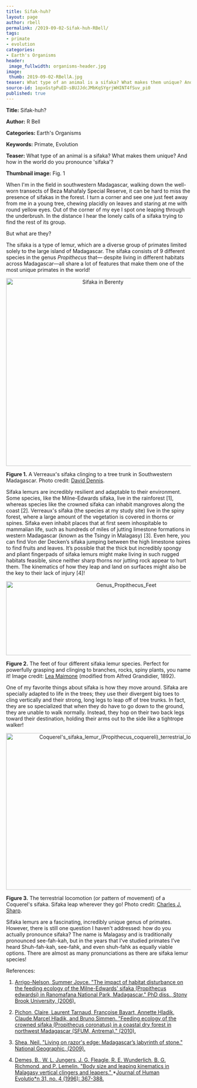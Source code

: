 ```yaml
---
title: Sifak-huh?
layout: page
author: rbell
permalink: /2019-09-02-Sifak-huh-RBell/
tags:
- primate
- evolution
categories:
- Earth's Organisms
header:
 image_fullwidth: organisms-header.jpg
image:
 thumb: 2019-09-02-RBellA.jpg
teaser: What type of an animal is a sifaka? What makes them unique? And how in the world do you pronounce ‘sifaka’?
source-id: 1opxGstpPuED-sBUJJdcJMbKqSYgrjWHINT4fSuv_pi0
published: true
---
```

**Title:** Sifak-huh?

**Author:** R Bell

**Categories:** Earth's Organisms

**Keywords:** Primate, Evolution

**Teaser:** What type of an animal is a sifaka? What makes them unique? And how in the world do you pronounce 'sifaka'?

**Thumbnail image:** Fig. 1

When I'm in the field in southwestern Madagascar, walking down the well-worn transects of Beza Mahafaly Special Reserve, it can be hard to miss the presence of sifakas in the forest. I turn a corner and see one just feet away from me in a young tree, chewing placidly on leaves and staring at me with round yellow eyes. Out of the corner of my eye I spot one leaping through the underbrush. In the distance I hear the lonely calls of a sifaka trying to find the rest of its group.

But what are they?

The sifaka is a type of lemur, which are a diverse group of primates limited solely to the large island of Madagascar. The sifaka consists of 9 different species in the genus *Propithecus* that— despite living in different habitats across Madagascar—all share a lot of features that make them one of the most unique primates in the world!

<center><a title="David Dennis [CC BY-SA 2.0 (https://creativecommons.org/licenses/by-sa/2.0)], via Wikimedia Commons" href="https://commons.wikimedia.org/wiki/File:Sifaka_in_Berenty.jpg"><img width="512" alt="Sifaka in Berenty" src="https://upload.wikimedia.org/wikipedia/commons/thumb/2/2b/Sifaka_in_Berenty.jpg/512px-Sifaka_in_Berenty.jpg"></a></center>

**Figure 1.** A Verreaux's sifaka clinging to a tree trunk in Southwestern Madagascar. Photo credit: [David Dennis](https://commons.wikimedia.org/wiki/File:Sifaka_in_Berenty.jpg).

Sifaka lemurs are incredibly resilient and adaptable to their environment. Some species, like the Milne-Edwards sifaka, live in the rainforest [1], whereas species like the crowned sifaka can inhabit mangroves along the coast [2]. Verreaux's sifaka (the species at my study site) live in the spiny forest, where a large amount of the vegetation is covered in thorns or spines. Sifaka even inhabit places that at first seem inhospitable to mammalian life, such as hundreds of miles of jutting limestone formations in western Madagascar (known as the Tsingy in Malagasy) [3]. Even here, you can find Von der Decken’s sifaka jumping between the high limestone spires to find fruits and leaves. It’s possible that the thick but incredibly spongy and pliant fingerpads of sifaka lemurs might make living in such rugged habitats feasible, since neither sharp thorns nor jutting rock appear to hurt them. The kinematics of how they leap and land on surfaces might also be the key to their lack of injury [4]!

<center><a data-flickr-embed="true"  href="https://www.flickr.com/photos/139839751@N06/48382485297/in/dateposted-friend/" title="Genus_Propithecus_Feet"><img src="https://live.staticflickr.com/65535/48382485297_b7a0ebe328_z.jpg" width="640" height="202" alt="Genus_Propithecus_Feet"></a><script async src="//embedr.flickr.com/assets/client-code.js" charset="utf-8"></script></center>

**Figure 2.** The feet of four different sifaka lemur species. Perfect for powerfully grasping and clinging to branches, rocks, spiny plants, you name it! Image credit: [Lea Maimone](https://commons.wikimedia.org/wiki/File:Genus_Propithecus_Feet.jpg) (modified from Alfred Grandidier, 1892).

One of my favorite things about sifaka is how they move around. Sifaka are specially adapted to life in the trees; they use their divergent big toes to cling vertically and their strong, long legs to leap off of tree trunks. In fact, they are so specialized that when they do have to go down to the ground, they are unable to walk normally. Instead, they hop on their two back legs toward their destination, holding their arms out to the side like a tightrope walker!

<center><a data-flickr-embed="true"  href="https://www.flickr.com/photos/139839751@N06/48382343366/in/dateposted-friend/" title="Coquerel&#x27;s_sifaka_lemur_(Propithecus_coquereli)_terrestrial_locomotion"><img src="https://live.staticflickr.com/65535/48382343366_17e22b9247_z.jpg" width="640" height="427" alt="Coquerel&#x27;s_sifaka_lemur_(Propithecus_coquereli)_terrestrial_locomotion"></a><script async src="//embedr.flickr.com/assets/client-code.js" charset="utf-8"></script></center>

**Figure 3.** The terrestrial locomotion (or pattern of movement) of a Coquerel's sifaka. Sifaka leap wherever they go! Photo credit: [Charles J. Sharp](https://commons.wikimedia.org/wiki/File:Coquerel%27s_sifaka_lemur_(Propithecus_coquereli)_terrestrial_locomotion.jpg).

Sifaka lemurs are a fascinating, incredibly unique genus of primates. However, there is still one question I haven't addressed: how do you actually pronounce sifaka? The name is Malagasy and is traditionally pronounced see-fah-kah, but in the years that I’ve studied primates I’ve heard Shuh-fah-kah, see-fahk, and even shuh-fahk as equally viable options. There are almost as many pronunciations as there are sifaka lemur species!

References:

1. [Arrigo-Nelson, Summer Joyce. "The impact of habitat disturbance on the feeding ecology of the Milne-Edwards' sifaka (Propithecus edwardsi) in Ranomafana National Park, Madagascar." PhD diss., Stony Brook University, (2006).](https://www.researchgate.net/profile/Summer_Arrigo-Nelson/publication/34659811_The_impact_of_habitat_disturbance_on_the_feeding_ecology_of_the_Milne-Edwards%27_Sifaka_Propithecus_edwardsi_in_Ranomafana_National_Park_Madagascar_PhD/links/5638d3d908ae78d01d3a0320/The-impact-of-habitat-disturbance-on-the-feeding-ecology-of-the-Milne-Edwards-Sifaka-Propithecus-edwardsi-in-Ranomafana-National-Park-Madagascar-PhD.pdf)

2. [Pichon, Claire, Laurent Tarnaud, Françoise Bayart, Annette Hladik, Claude Marcel Hladik, and Bruno Simmen. "Feeding ecology of the crowned sifaka (Propithecus coronatus) in a coastal dry forest in northwest Madagascar (SFUM, Antrema)." (2010).](https://hal.archives-ouvertes.fr/file/index/docid/575897/filename/Pichon_et_al.pdf)

3. [Shea, Neil. "Living on razor's edge: Madagascar’s labyrinth of stone." National Geographic, (2009).](https://www.nationalgeographic.com/magazine/2009/11/stone-forest/)

4. [Demes, B., W. L. Jungers, J. G. Fleagle, R. E. Wunderlich, B. G. Richmond, and P. Lemelin. "Body size and leaping kinematics in Malagasy vertical clingers and leapers." ](https://www.researchgate.net/profile/Brian_Richmond/publication/242067110_Body_size_and_leaping_kinematics_in_Malagasy_vertical_clingers_and_leapers/links/5bd3a5c74585150b2b8a1b3e/Body-size-and-leaping-kinematics-in-Malagasy-vertical-clingers-and-leapers.pdf)*[Journal of Human Evolutio*n](https://www.researchgate.net/profile/Brian_Richmond/publication/242067110_Body_size_and_leaping_kinematics_in_Malagasy_vertical_clingers_and_leapers/links/5bd3a5c74585150b2b8a1b3e/Body-size-and-leaping-kinematics-in-Malagasy-vertical-clingers-and-leapers.pdf)[ 31, no. 4 (1996): 367-388.](https://www.researchgate.net/profile/Brian_Richmond/publication/242067110_Body_size_and_leaping_kinematics_in_Malagasy_vertical_clingers_and_leapers/links/5bd3a5c74585150b2b8a1b3e/Body-size-and-leaping-kinematics-in-Malagasy-vertical-clingers-and-leapers.pdf)

